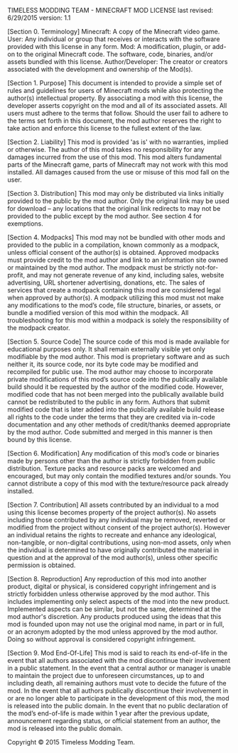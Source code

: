 TIMELESS MODDING TEAM - MINECRAFT MOD LICENSE last revised: 6/29/2015 version: 1.1

[Section 0. Terminology] Minecraft: A copy of the Minecraft video game. User: Any individual or group that receives or interacts with the software provided with this license in any form. Mod: A modification, plugin, or add-on to the original Minecraft code. The software, code, binaries, and/or assets bundled with this license. Author/Developer: The creator or creators associated with the development and ownership of the Mod(s).

[Section 1. Purpose] This document is intended to provide a simple set of rules and guidelines for users of Minecraft mods while also protecting the author(s) intellectual property. By associating a mod with this license, the developer asserts copyright on the mod and all of its associated assets. All users must adhere to the terms that follow. Should the user fail to adhere to the terms set forth in this document, the mod author reserves the right to take action and enforce this license to the fullest extent of the law.

[Section 2. Liability] This mod is provided 'as is' with no warranties, implied or otherwise. The author of this mod takes no responsibility for any damages incurred from the use of this mod. This mod alters fundamental parts of the Minecraft game, parts of Minecraft may not work with this mod installed. All damages caused from the use or misuse of this mod fall on the user.

[Section 3. Distribution] This mod may only be distributed via links initially provided to the public by the mod author. Only the original link may be used for download – any locations that the original link redirects to may not be provided to the public except by the mod author. See section 4 for exemptions.

[Section 4. Modpacks] This mod may not be bundled with other mods and provided to the public in a compilation, known commonly as a modpack, unless official consent of the author(s) is obtained. Approved modpacks must provide credit to the mod author and link to an information site owned or maintained by the mod author. The modpack must be strictly not-for-profit, and may not generate revenue of any kind, including sales, website advertising, URL shortener advertising, donations, etc. The sales of services that create a modpack containing this mod are considered legal when approved by author(s). A modpack utilizing this mod must not make any modifications to the mod’s code, file structure, binaries, or assets, or bundle a modified version of this mod within the modpack. All troubleshooting for this mod within a modpack is solely the responsibility of the modpack creator.

[Section 5. Source Code] The source code of this mod is made available for educational purposes only. It shall remain externally visible yet only modifiable by the mod author. This mod is proprietary software and as such neither it, its source code, nor its byte code may be modified and recompiled for public use. The mod author may choose to incorporate private modifications of this mod’s source code into the publically available build should it be requested by the author of the modified code. However, modified code that has not been merged into the publically available build cannot be redistributed to the public in any form. Authors that submit modified code that is later added into the publically available build release all rights to the code under the terms that they are credited via in-code documentation and any other methods of credit/thanks deemed appropriate by the mod author. Code submitted and merged in this manner is then bound by this license.

[Section 6. Modification] Any modification of this mod’s code or binaries made by persons other than the author is strictly forbidden from public distribution. Texture packs and resource packs are welcomed and encouraged, but may only contain the modified textures and/or sounds. You cannot distribute a copy of this mod with the texture/resource pack already installed.

[Section 7. Contribution] All assets contributed by an individual to a mod using this license becomes property of the project author(s). No assets including those contributed by any individual may be removed, reverted or modified from the project without consent of the project author(s). However an individual retains the rights to recreate and enhance any ideological, non-tangible, or non-digital contributions, using non-mod assets, only when the individual is determined to have originally contributed the material in question and at the approval of the mod author(s), unless other specific permission is obtained.

[Section 8. Reproduction] Any reproduction of this mod into another product, digital or physical, is considered copyright infringement and is strictly forbidden unless otherwise approved by the mod author. This includes implementing only select aspects of the mod into the new product. Implemented aspects can be similar, but not the same, determined at the mod author's discretion. Any products produced using the ideas that this mod is founded upon may not use the original mod name, in part or in full, or an acronym adopted by the mod unless approved by the mod author. Doing so without approval is considered copyright infringement.

[Section 9. Mod End-Of-Life] This mod is said to reach its end-of-life in the event that all authors associated with the mod discontinue their involvement in a public statement. In the event that a central author or manager is unable to maintain the project due to unforeseen circumstances, up to and including death, all remaining authors must vote to decide the future of the mod. In the event that all authors publically discontinue their involvement in or are no longer able to participate in the development of this mod, the mod is released into the public domain. In the event that no public declaration of the mod’s end-of-life is made within 1 year after the previous update, announcement regarding status, or official statement from an author, the mod is released into the public domain.

Copyright © 2015 Timeless Modding Team.
